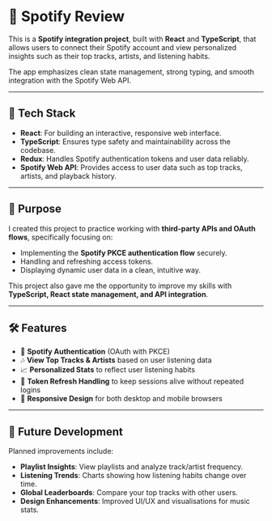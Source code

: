 # **🎵 Spotify Review**

This is a **Spotify integration project**, built with **React** and **TypeScript**, that allows users to connect their Spotify account and view personalized insights such as their top tracks, artists, and listening habits.

The app emphasizes clean state management, strong typing, and smooth integration with the Spotify Web API.

---

## **🚀 Tech Stack**

- **React**: For building an interactive, responsive web interface.
- **TypeScript**: Ensures type safety and maintainability across the codebase.
- **Redux**: Handles Spotify authentication tokens and user data reliably.
- **Spotify Web API**: Provides access to user data such as top tracks, artists, and playback history.

---

## **🎯 Purpose**

I created this project to practice working with **third-party APIs and OAuth flows**, specifically focusing on:

- Implementing the **Spotify PKCE authentication flow** securely.
- Handling and refreshing access tokens.
- Displaying dynamic user data in a clean, intuitive way.

This project also gave me the opportunity to improve my skills with **TypeScript, React state management, and API integration**.

---

## **🛠️ Features**

- 🔑 **Spotify Authentication** (OAuth with PKCE)
- 🎶 **View Top Tracks & Artists** based on user listening data
- 📈 **Personalized Stats** to reflect user listening habits
- 🔄 **Token Refresh Handling** to keep sessions alive without repeated logins
- 📱 **Responsive Design** for both desktop and mobile browsers

---

## **🌱 Future Development**

Planned improvements include:

- **Playlist Insights**: View playlists and analyze track/artist frequency.
- **Listening Trends**: Charts showing how listening habits change over time.
- **Global Leaderboards**: Compare your top tracks with other users.
- **Design Enhancements**: Improved UI/UX and visualisations for music stats.

